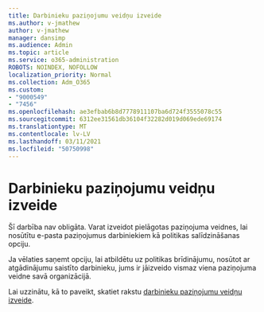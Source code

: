 ```yaml
---
title: Darbinieku paziņojumu veidņu izveide
ms.author: v-jmathew
author: v-jmathew
manager: dansimp
ms.audience: Admin
ms.topic: article
ms.service: o365-administration
ROBOTS: NOINDEX, NOFOLLOW
localization_priority: Normal
ms.collection: Adm_O365
ms.custom:
- "9000549"
- "7456"
ms.openlocfilehash: ae3efbab6b8d7778911107ba6d724f3555078c55
ms.sourcegitcommit: 6312ee31561db36104f32282d019d069ede69174
ms.translationtype: MT
ms.contentlocale: lv-LV
ms.lasthandoff: 03/11/2021
ms.locfileid: "50750998"
---
```

# <a name="create-employee-notice-templates"></a>Darbinieku paziņojumu veidņu izveide

Šī darbība nav obligāta. Varat izveidot pielāgotas paziņojuma veidnes, lai nosūtītu e-pasta paziņojumus darbiniekiem kā politikas salīdzināšanas opciju.

Ja vēlaties saņemt opciju, lai atbildētu uz politikas brīdinājumu, nosūtot ar atgādinājumu saistīto darbinieku, jums ir jāizveido vismaz viena paziņojuma veidne savā organizācijā.

Lai uzzinātu, kā to paveikt, skatiet rakstu [darbinieku paziņojumu veidņu izveide](https://go.microsoft.com/fwlink/?linkid=2129080).
